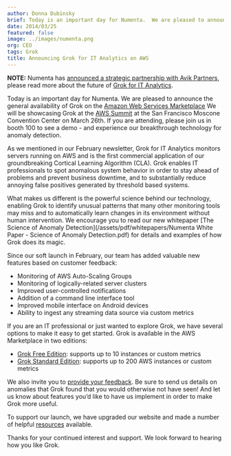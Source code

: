 ```yaml
---
author: Donna Dubinsky
brief: Today is an important day for Numenta.  We are pleased to announce the general availability of Grok on the Amazon Web Services Marketplace. We will be showcasing Grok at the
date: 2014/03/25
featured: false
image: ../images/numenta.png
org: CEO
tags: Grok
title: Announcing Grok for IT Analytics on AWS
---
```


**NOTE:** Numenta has [announced a strategic partnership with Avik Partners](/press/numenta-announces-licensing-of-grok-for-it-to-avik-partners.html),
please read more about the future of
[Grok for IT Analytics](http://grokstream.com).

Today is an important day for Numenta.  We are pleased to announce the general
availability of Grok on the
[Amazon Web Services Marketplace](https://aws.amazon.com/marketplace/search/results/ref=gtw_navgno_search_box?page=1&searchTerms=grok)
We will be showcasing Grok at the
[AWS Summit](https://aws.amazon.com/aws-summit-2014/san-francisco/)
at the San Francisco Moscone Convention Center on March 26th.  If you are
attending, please join us in booth 100 to see a demo - and experience our
breakthrough technology for anomaly detection.

As we mentioned in our February newsletter, Grok for IT Analytics monitors
servers running on AWS and is the first commercial application of our
groundbreaking Cortical Learning Algorithm (CLA). Grok enables
IT professionals to spot anomalous system behavior in order to stay ahead of
problems and prevent business downtime, and to substantially reduce annoying
false positives generated by threshold based systems.

What makes us different is the powerful science behind our technology, enabling
Grok to identify unusual patterns that many other monitoring tools may miss and
to automatically learn changes in its environment without human intervention.
We encourage you to read our new whitepaper
[The Science of Anomaly Detection](/assets/pdf/whitepapers/Numenta White Paper - Science of Anomaly Detection.pdf)
for details and examples of how Grok does its magic.

Since our soft launch in February, our team has added valuable new features
based on customer feedback:

* Monitoring of AWS Auto-Scaling Groups
* Monitoring of logically-related server clusters
* Improved user-controlled notifications
* Addition of a command line interface tool
* Improved mobile interface on Android devices
* Ability to ingest any streaming data source via custom metrics

If you are an IT professional or just wanted to explore Grok, we have several
options to make it easy to get started.  Grok is available in the AWS
Marketplace in two editions:

* [Grok Free Edition](https://aws.amazon.com/marketplace/pp/B00I18SNQ6/ref=srh_res_product_title?ie=UTF8&sr=0-3&qid=1395708910993):
supports up to 10 instances or custom metrics
* [Grok Standard Edition](https://aws.amazon.com/marketplace/pp/B00HJAA5MM/ref=srh_res_product_title?ie=UTF8&sr=0-2&qid=1395708888644):
supports up to 200 AWS instances or custom metrics

We also invite you to [provide your feedback](/contact/). Be
sure to send us details on anomalies that Grok found that you would otherwise
not have seen!  And let us know about features you’d like to have us implement
in order to make Grok more useful.

To support our launch, we have upgraded our website and made a number of helpful
[resources](/grok/#resources) available.

Thanks for your continued interest and support.  We look forward to hearing how
you like Grok.
